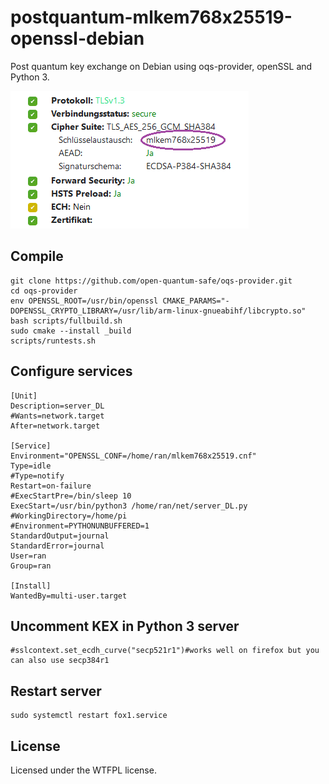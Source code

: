 # postquantum-mlkem768x25519-openssl-debian
Post quantum key exchange on Debian using oqs-provider, openSSL and Python 3.

![alt text[]()](https://raw.githubusercontent.com/ran-sama/postquantum-mlkem768x25519-openssl-debian/refs/heads/master/python_oqs_openssl.png)

## Compile
```
git clone https://github.com/open-quantum-safe/oqs-provider.git
cd oqs-provider
env OPENSSL_ROOT=/usr/bin/openssl CMAKE_PARAMS="-DOPENSSL_CRYPTO_LIBRARY=/usr/lib/arm-linux-gnueabihf/libcrypto.so" bash scripts/fullbuild.sh
sudo cmake --install _build
scripts/runtests.sh
```

## Configure services
```
[Unit]
Description=server_DL
#Wants=network.target
After=network.target

[Service]
Environment="OPENSSL_CONF=/home/ran/mlkem768x25519.cnf"
Type=idle
#Type=notify
Restart=on-failure
#ExecStartPre=/bin/sleep 10
ExecStart=/usr/bin/python3 /home/ran/net/server_DL.py
#WorkingDirectory=/home/pi
#Environment=PYTHONUNBUFFERED=1
StandardOutput=journal
StandardError=journal
User=ran
Group=ran

[Install]
WantedBy=multi-user.target
```
## Uncomment KEX in Python 3 server
```
#sslcontext.set_ecdh_curve("secp521r1")#works well on firefox but you can also use secp384r1
```

## Restart server
```
sudo systemctl restart fox1.service
```

## License
Licensed under the WTFPL license.
